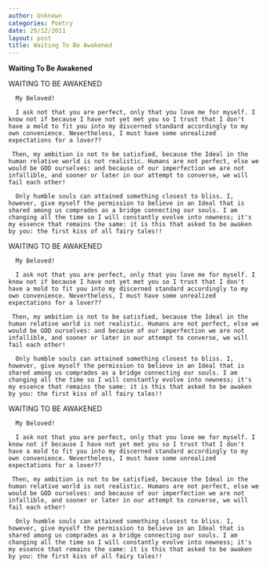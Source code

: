 ```yaml
---
author: Unknown
categories: Poetry
date: 29/12/2011
layout: post
title: Waiting To Be Awakened
---
```


**Waiting To Be Awakened**

WAITING TO BE AWAKENED

      My Beloved!

      I ask not that you are perfect, o­nly that you love me for myself. I know not if because I have not yet met you so I trust that I don't have a mold to fit you into my discerned standard accordingly to my own convenience. Nevertheless, I must have some unrealized expectations for a lover??

     Then, my ambition is not to be satisfied, because the Ideal in the human relative world is not realistic. Humans are not perfect, else we would be GOD ourselves: and because of our imperfection we are not infallible, and sooner or later in our attempt to converse, we will fail each other!

      O­nly humble souls can attained something closest to bliss. I, however, give myself the permission to believe in an Ideal that is shared among us comprades as a bridge connecting our souls. I am changing all the time so I will constantly evolve into newness; it's my essence that remains the same: it is this that asked to be awaken by you: the first kiss of all fairy tales!!

WAITING TO BE AWAKENED

      My Beloved!

      I ask not that you are perfect, o­nly that you love me for myself. I know not if because I have not yet met you so I trust that I don't have a mold to fit you into my discerned standard accordingly to my own convenience. Nevertheless, I must have some unrealized expectations for a lover??

     Then, my ambition is not to be satisfied, because the Ideal in the human relative world is not realistic. Humans are not perfect, else we would be GOD ourselves: and because of our imperfection we are not infallible, and sooner or later in our attempt to converse, we will fail each other!

      O­nly humble souls can attained something closest to bliss. I, however, give myself the permission to believe in an Ideal that is shared among us comprades as a bridge connecting our souls. I am changing all the time so I will constantly evolve into newness; it's my essence that remains the same: it is this that asked to be awaken by you: the first kiss of all fairy tales!!

WAITING TO BE AWAKENED

      My Beloved!

      I ask not that you are perfect, o­nly that you love me for myself. I know not if because I have not yet met you so I trust that I don't have a mold to fit you into my discerned standard accordingly to my own convenience. Nevertheless, I must have some unrealized expectations for a lover??

     Then, my ambition is not to be satisfied, because the Ideal in the human relative world is not realistic. Humans are not perfect, else we would be GOD ourselves: and because of our imperfection we are not infallible, and sooner or later in our attempt to converse, we will fail each other!

      O­nly humble souls can attained something closest to bliss. I, however, give myself the permission to believe in an Ideal that is shared among us comprades as a bridge connecting our souls. I am changing all the time so I will constantly evolve into newness; it's my essence that remains the same: it is this that asked to be awaken by you: the first kiss of all fairy tales!!
